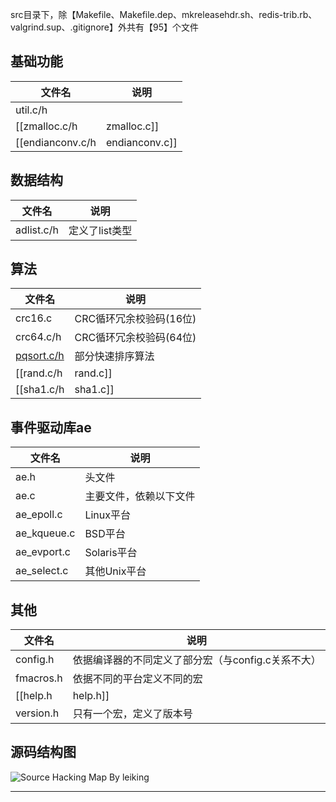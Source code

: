 src目录下，除【Makefile、Makefile.dep、mkreleasehdr.sh、redis-trib.rb、valgrind.sup、.gitignore】外共有【95】个文件
## 基础功能
|文件名|说明
|-----|----
|util.c/h|
|[[zmalloc.c/h|zmalloc.c]]|自定义的一系列内存管理函数
|[[endianconv.c/h|endianconv.c]]|大小端数据的转换

## 数据结构
|文件名|说明
|-----|----
|adlist.c/h|定义了list类型

## 算法
|文件名|说明
|-----|----
|crc16.c|CRC循环冗余校验码(16位)
|crc64.c/h|CRC循环冗余校验码(64位)
|[pqsort.c/h][pqsort]|部分快速排序算法
|[[rand.c/h|rand.c]]|生成随机数。**内部的next()较复杂**
|[[sha1.c/h|sha1.c]]|SHA1（安全哈希）算法

## 事件驱动库ae
|文件名|说明
|-----|----
|ae.h|头文件
|ae.c|主要文件，依赖以下文件
|ae_epoll.c|Linux平台
|ae_kqueue.c|BSD平台
|ae_evport.c|Solaris平台
|ae_select.c|其他Unix平台

## 其他
|文件名|说明
|-----|----
|config.h|依据编译器的不同定义了部分宏（与config.c关系不大）
|fmacros.h|依据不同的平台定义不同的宏
|[[help.h|help.h]]|help命令返回的帮助信息
|version.h|只有一个宏，定义了版本号

## 源码结构图
![Source Hacking Map By leiking](http://i.imgur.com/rV4vf.jpg)

------
[pqsort]:http://blog.csdn.net/guodongxiaren/article/details/45567291